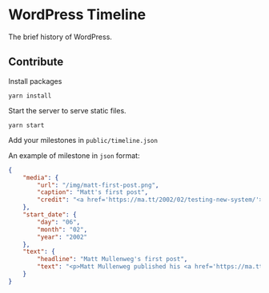 # WordPress Timeline

The brief history of WordPress.

## Contribute

Install packages

```shell
yarn install
```

Start the server to serve static files.

```shell
yarn start
```

Add your milestones in `public/timeline.json`

An example of milestone in `json` format:

```json
{
    "media": {
        "url": "/img/matt-first-post.png",
        "caption": "Matt's first post",
        "credit": "<a href='https://ma.tt/2002/02/testing-new-system/'>https://ma.tt/2002/02/testing-new-system/</a>"
    },
    "start_date": {
        "day": "06",
        "month": "02",
        "year": "2002"
    },
    "text": {
        "headline": "Matt Mullenweg's first post",
        "text": "<p>Matt Mullenweg published his <a href='https://ma.tt/2002/02/testing-new-system/' target='_blank'>first blog post</a> with Movable Type.</p>"
    }
}
```


